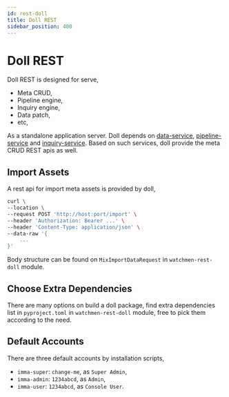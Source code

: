 ```yaml
---
id: rest-doll  
title: Doll REST  
sidebar_position: 400
---
```


# Doll REST

Doll REST is designed for serve,

- Meta CRUD,
- Pipeline engine,
- Inquiry engine,
- Data patch,
- etc,

As a standalone application server. Doll depends on [data-service](data-service), [pipeline-service](pipeline-service)
and [inquiry-service](inquiry-service). Based on such services, doll provide the meta CRUD REST apis as well.

## Import Assets

A rest api for import meta assets is provided by doll,

```bash
curl \
--location \ 
--request POST 'http://host:port/import' \
--header 'Authorization: Bearer ...' \
--header 'Content-Type: application/json' \
--data-raw '{
    ...
}'
```

Body structure can be found on `MixImportDataRequest` in `watchmen-rest-doll` module.

## Choose Extra Dependencies

There are many options on build a doll package, find extra dependencies list in `pyproject.toml` in `watchmen-rest-doll` module, free to
pick them according to the need.

## Default Accounts

There are three default accounts by installation scripts,

- `imma-super`: `change-me`, as `Super Admin`,
- `imma-admin`: `1234abcd`, as `Admin`,
- `imma-user`: `1234abcd`,  as `Console User`. 